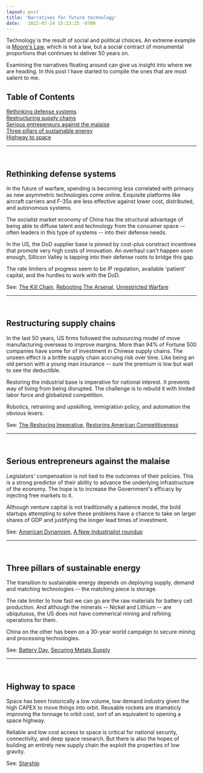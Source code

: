 ```yaml
---
layout: post
title: 'Narratives for future technology'
date:   2022-07-24 15:13:25 -0700
---
```


Technology is the result of social and political choices. An extreme example is [Moore's Law](https://en.wikipedia.org/wiki/Moore%27s_law), which is not a law, but a social contract of monumental proportions that continues to deliver 50 years on. 

Examining the narratives floating around can give us insight into where we are heading. In this post I have started to compile the ones that are most salient to me. 

<h2>Table of Contents</h2>

[Rethinking defense systems](#rethinking-defense-systems)  
[Restructuring supply chains](#restructuring-supply-chains)  
[Serious entrepeneurs against the malaise](#serious-entrepreneurs-against-the-malaise)   
[Three pillars of sustainable energy](#three-pillars-of-sustainable-energy)  
[Highway to space](#highway-to-space)  

---
&nbsp;
## **Rethinking defense systems**
In the future of warfare, spending is becoming less correlated with primacy as new asymmetric technologies come online. Exquisite platforms like aircraft carriers and F-35s are less effective against lower cost, distributed, and autonomous systems. 

The socialist market economy of China has the structural advantage of being able to diffuse talent and technology from the consumer space -- often leaders in this type of systems -- into their defense needs. 

In the US, the DoD supplier base is pinned by cost-plus constract incentives that promote very high costs of innovation. An overhaul can't happen soon enough, Sillicon Valley is tapping into their defense roots to bridge this gap.

The rate limiters of progress seem to be IP regulation, available 'patient' capital, and the hurdles to work with the DoD.  

See: [The Kill Chain](https://www.amazon.com/dp/B07W5DH8M6/ref=dp-kindle-redirect?_encoding=UTF8&btkr=1), [Rebooting The Arsenal](https://www.rebootingthearsenal.com/), [Unrestricted Warfare](https://en.wikipedia.org/wiki/Unrestricted_Warfare)

---
&nbsp;
## **Restructuring supply chains**
In the last 50 years, US firms followed the outsourcing model of move manufacturing overseas to improve margins. More than 94% of Fortune 500 companies have some for of investment in Chinese supply chains. The unseen effect is a brittle supply chain accruing risk over time. Like being an old person with a young man insurance -- sure the premium is low but wait to see the deductible. 

Restoring the industrial base is imperative for national interest. It prevents way of living from being disrupted. The challenge is to rebuild it with limited labor force and globalized competition.

Robotics, retraining and upskilling, immigration policy, and automation the obvious levers.

See: [The Reshoring Imperative](https://americanaffairsjournal.org/2021/11/the-reshoring-imperative/), [Restoring American Competitiveness](https://hbr.org/2009/07/restoring-american-competitiveness)

---
&nbsp;
## **Serious entrepreneurs against the malaise**
Legislators' compensation is not tied to the outcomes of their policies. This is a strong predictor of their ability to advance the underlying infrastructure of the economy. The hope is to increase the Government's efficacy by injecting free markets to it.

Although venture capital is not traditionally a patience model, the bold startups attempting to solve these problems have a chance to take on larger shares of GDP and justifying the longer lead times of investment.

See: [American Dynamism](https://future.com/building-american-dynamism/), [A New Industrialist roundup](https://noahpinion.substack.com/p/a-new-industrialist-roundup)

---
&nbsp;
## **Three pillars of sustainable energy**
The transition to sustainable energy depends on deploying supply, demand and matching technologies -- the matching piece is storage. 

The rate limiter to how fast we can go are the raw materials for battery cell production. And although the minerals -- Nickel and Lithium -- are ubiqutuous, the US does not have commerical mining and refining operations for them. 

China on the other has been on a 30-year world campaign to secure mining and processing technologies. 

See: [Battery Day](https://www.youtube.com/watch?v=l6T9xIeZTds), [Securing Metals Supply](https://open.spotify.com/episode/7eGG2ue1roosknotn7S5K9?si=cd1728ea69d74c23)

---
&nbsp;
## **Highway to space**
Space has been historically a low volume, low demand industry given the high CAPEX to move things into orbit. Reusable rockets are dramaticly improving the tonnage to orbit cost, sort of an equivalent to opening a space highway. 

Reliable and low cost access to space is critical for national security, connectivity, and deep space research. But there is also the hopes of building an entirely new supply chain the exploit the properties of low gravity. 

See: [Starship](https://en.wikipedia.org/wiki/SpaceX_Starship)

